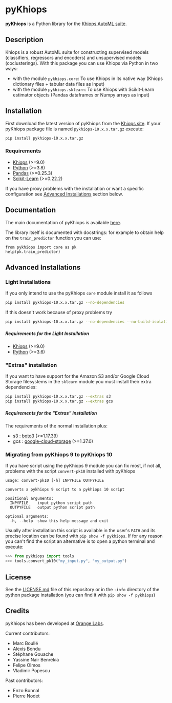 # pyKhiops

**pyKhiops** is a Python library for the [Khiops AutoML suite][khiops].

## Description
Khiops is a robust AutoML suite for constructing supervised models (classifiers, regressors and
encoders) and unsupervised models (coclusterings). With this package you can use Khiops via Python
in two ways:
- with the module `pykhiops.core`: To use Khiops in its native way (Khiops dictionary files +
  tabular data files as input)
- with the module `pykhiops.sklearn`: To use Khiops with Scikit-Learn estimator objects (Pandas
  dataframes or Numpy arrays as input)

## Installation
First download the latest version of pyKhiops from the [Khiops site](https://www.khiops.com). If
your pyKhiops package file is named
`pykhiops-10.x.x.tar.gz` execute:
```
pip install pykhiops-10.x.x.tar.gz
```
### Requirements
- [Khiops][khiops] (>=9.0)
- [Python][python] (>=3.8)
- [Pandas][pandas] (>=0.25.3)
- [Scikit-Learn][sklearn] (>=0.22.2)

If you have proxy problems with the installation or want a specific configuration see [Advanced
Installations](#advanced-installations) section below.

## Documentation
The main documentation of pyKhiops is available [here][pykhiops-doc].

The library itself is documented with docstrings: for example to obtain help on the
`train_predictor` function you can use:
```
from pykhiops import core as pk
help(pk.train_predictor)
```

## Advanced Installations
### Light Installations
If you only intend to use the pyKhiops `core` module install it as follows
```bash
pip install pykhiops-10.x.x.tar.gz --no-dependencies
```
If this doesn't work because of proxy problems try
```bash
pip install pykhiops-10.x.x.tar.gz --no-dependencies --no-build-isolation
```
##### Requirements for the Light Installation
- [Khiops][khiops] (>=9.0)
- [Python][python] (>=3.6)

### "Extras" installation
If you want to have support for the Amazon S3 and/or Google Cloud Storage filesystems in the
`sklearn` module you must install their extra dependencies:
```bash
pip install pykhiops-10.x.x.tar.gz --extras s3
pip install pykhiops-10.x.x.tar.gz --extras gcs
```

##### Requirements for the "Extras" installation
The requirements of the normal installation plus:
- s3 : [boto3][boto3] (>=1.17.39)
- gcs : [google-cloud-storage][gcs] (>=1.37.0)


### Migrating from pyKhiops 9 to pyKhiops 10
If you have script using the pyKhiops 9 module you can fix most, if not all,  problems with the
script `convert-pk10` installed with pyKhiops
```
usage: convert-pk10 [-h] INPYFILE OUTPYFILE

converts a pykhiops 9 script to a pykhiops 10 script

positional arguments:
  INPYFILE    input python script path
  OUTPYFILE   output python script path

optional arguments:
  -h, --help  show this help message and exit

```
Usually after installation this script is available in the user's `PATH` and its precise
location can be found with `pip show -f pykhiops`. If for any reason you can't find the
script an alternative is to open a python terminal and execute:
```python
>>> from pykhiops import tools
>>> tools.convert_pk10("my_input.py", "my_output.py")
```
## License
See the [LICENSE.md](./LICENSE.md) file of this repository or in the `-info` directory
of the python package installation (you can find it with `pip show -f pykhiops`)

## Credits
pyKhiops has been developed at [Orange Labs][olabs-ai]. 

Current contributors:
- Marc Boullé
- Alexis Bondu
- Stéphane Gouache
- Yassine Nair Benrekia
- Felipe Olmos
- Vladimir Popescu

Past contributors:
- Enzo Bonnal
- Pierre Nodet

[khiops]: https://www.khiops.com
[pykhiops-doc]: https://www.khiops.com/html/pyKhiops
[python]: https://www.python.org
[pandas]: https://pandas.pydata.org
[sklearn]: https://scikit-learn.org/stable
[boto3]: https://github.com/boto/boto3
[gcs]: https://github.com/googleapis/python-storage
[olabs-ai]: https://hellofuture.orange.com/en/artificial-intelligence

